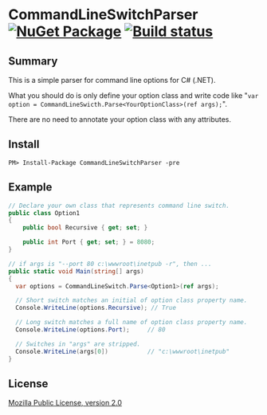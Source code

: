 # CommandLineSwitchParser [![NuGet Package](https://img.shields.io/nuget/v/CommandLineSwitchParser.svg)](https://www.nuget.org/packages/CommandLineSwitchParser/) [![Build status](https://ci.appveyor.com/api/projects/status/kvqg7m79hfxhtf5o?svg=true)](https://ci.appveyor.com/project/jsakamoto/commandlineswitchparser)

## Summary

This is a simple parser for command line options for C# (.NET).

What you should do is only define your option class and write code like "`var option = CommandLineSwicth.Parse<YourOptionClass>(ref args);`".

There are no need to annotate your option class with any attributes.

## Install

    PM> Install-Package CommandLineSwitchParser -pre

## Example

```csharp
// Declare your own class that represents command line switch.
public class Option1
{
    public bool Recursive { get; set; }

    public int Port { get; set; } = 8080;
}

// if args is "--port 80 c:\wwwroot\inetpub -r", then ...
public static void Main(string[] args)
{
  var options = CommandLineSwitch.Parse<Option1>(ref args);

  // Short switch matches an initial of option class property name.
  Console.WriteLine(options.Recursive); // True

  // Long switch matches a full name of option class property name.
  Console.WriteLine(options.Port);     // 80

  // Switches in "args" are stripped.
  Console.WriteLine(args[0])           // "c:\wwwroot\inetpub"
}

```

## License

[Mozilla Public License, version 2.0](LICENSE)
